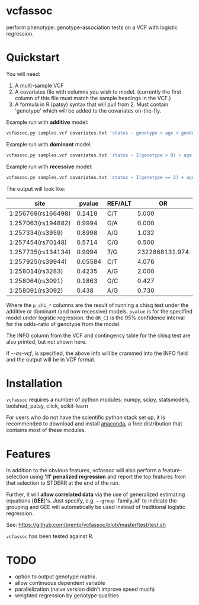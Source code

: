 vcfassoc
========

perform phenotype::genotype-association tests on a VCF with logistic regression.

Quickstart
==========

You will need:
 1. A multi-sample VCF
 2. A covariates file with columns you wish to model. (currently the first column
    of this file must match the sample headings in the VCF.)
 3. A formula in R (patsy) syntax that will pull from 2. Must contain 'genotype'
    which will be added to the covariates on-the-fly.

Example run with **additive** model:

```Bash
vcfassoc.py samples.vcf covariates.txt 'status ~ genotype + age + gender + PC1 + PC2'
```

Example run with **dominant** model:

```Bash
vcfassoc.py samples.vcf covariates.txt 'status ~ I(genotype > 0) + age + gender + PC1 + PC2'
```

Example run with **recessive** model:

```Bash
vcfassoc.py samples.vcf covariates.txt 'status ~ I(genotype == 2) + age + gender + PC1 + PC2'
```

The output will look like:

site                | pvalue   | REF/ALT  | OR              | OR\_CI            | z       | p\_chi\_additive  | p\_chi\_dominant  | df\_resid
------------------  | -------- | -------  | --------------- | ---------------- | --------| --------------  | --------------- | --------
1:256769(rs166498)  | 0.1418   | C/T      | 5.000           | 0.5842..42.7971  | 1.469   | 0.174           | 0.174           | 31
1:257063(rs194882)  | 0.9994   | G/A      | 0.000           | 0.0000..inf      |-0.001  | 1               | 1               | 31
1:257334(rs3959)    | 0.8998   | A/G      | 1.032           | 0.6298..1.6919   | 0.126   | 0.875           | 1               | 31
1:257454(rs70148)   | 0.5714   | C/G      | 0.500           | 0.0453..5.5141   |-0.566  | 1               | 1               | 31
1:257735(rs134134)  | 0.9994   | T/G      | 2322868131.974  | 0.0000..inf      | 0.001   | 1               | 1               | 31
1:257925(rs39944)   | 0.05584  | C/T      | 4.076           | 0.9656..17.2084  | 1.912   | 0.0465          | 0.0431          | 27
1:258014(rs3283)    | 0.4235   | A/G      | 2.000           | 0.3663..10.9192  | 0.800   | 0.651           | 0.651           | 31
1:258064(rs3091)    | 0.1863   | G/C      | 0.427           | 0.1207..1.5090   |-1.321  | 0.206           | 0.202           | 30
1:258091(rs3092)    | 0.438    | A/G      | 0.730           | 0.3294..1.6175   |-0.776  | 0.473           | 0.6             | 30

Where the `p_chi_*` columns are the result of running a chisq test under the additive or dominant (and now recessive) 
models. `pvalue` is for the specified model under logistic regression. the `OR_CI` is the 95% confidence interval
for the odds-ratio of genotype from the model.

The INFO column from the VCF and contingency table for the chisq test are also printed, but not shown here.

If *--as-vcf*, is specified, the above info will be crammed into the INFO field and the output will be
in VCF format.

Installation
============

`vcfassoc` requires a number of python modules: numpy, scipy, statsmodels, toolshed,
	patsy, click, scikit-learn

For users who do not have the scientific python stack set up, it is recommended
to download and install [anaconda](https://store.continuum.io/cshop/anaconda/),
a free distribution that contains most of these modules.

Features
========

In addition to the obvious features, vcfassoc will also perform a feature-selection
using **'l1' penalized regression** and report the top features from that selection
to STDERR at the end of the run.

Further, it will **allow correlated data** via the use of generalized estimating
equations (**GEE**)'s. Just specify, e.g. `--group` 'family\_id' to indicate the grouping
and GEE will automatically be used instead of traditional logistic regression.

See: https://github.com/brentp/vcfassoc/blob/master/test/test.sh

`vcfassoc` has been tested against R.

TODO
====

 + option to output genotype matrix.
 + allow continuous dependent variable
 + parallelization (naive version didn't improve speed much)
 + weighted regression by genotype qualities
